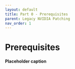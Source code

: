 ```yaml
---
layout: default
title: Part 0 - Prerequisites
parent: Legacy NVIDIA Patching
nav_order: 1
---
```


# Prerequisites
#### Placeholder caption

